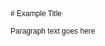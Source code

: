 <!DOCTYPE html PUBLIC "-//W3C//DTD HTML 4.01//EN" "http://www.w3.org/TR/html4/strict.dtd">
<html>
<head>
  <meta http-equiv="Content-Type" content="text/html; charset=utf-8">
  <meta http-equiv="Content-Style-Type" content="text/css">
  <title></title>
  <meta name="Generator" content="Cocoa HTML Writer">
  <meta name="CocoaVersion" content="1561.4">
  <style type="text/css">
    p.p1 {margin: 0.0px 0.0px 0.0px 0.0px; font: 12.0px Helvetica}
    p.p2 {margin: 0.0px 0.0px 0.0px 0.0px; font: 12.0px Helvetica; min-height: 14.0px}
  </style>
</head>
<body>
<p class="p1"># Example Title</p>
<p class="p2"><br></p>
<p class="p1">Paragraph text goes here</p>
</body>
</html>
